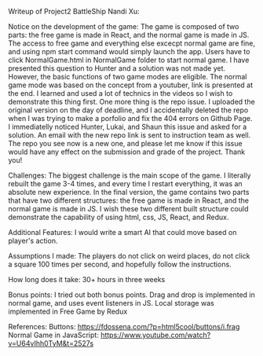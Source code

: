 Writeup of Project2 BattleShip Nandi Xu:

Notice on the development of the game:
     The game is composed of two parts: the free game is made in React, and the normal game is made in JS. The access to free game and everything else excecpt 
normal game are fine, and using npm start command would simply launch the app. Users have to click NormalGame.html in NormalGame folder to start normal
game. I have presented this question to Hunter and a solution was not made yet. However, the basic functions of two game modes are eligible.
     The normal game mode was based on the concept from a youtuber, link is presented at the end. I learned and used a lot of technics in the videos so I wish to 
demonstrate this thing first.
     One more thing is the repo issue. I uploaded the original version on the day of deadline, and I accidentally deleted the repo when I was trying to make a porfolio
and fix the 404 errors on Github Page. I immediatelly noticed Hunter, Lukai, and Shaun this issue and asked for a solution. An email with the new repo link is sent to
instruction team as well. The repo you see now is a new one, and please let me know if this issue would have any effect on the submission and grade of the project. 
Thank you!

Challenges:
     The biggest challenge is the main scope of the game. I literally rebuilt the game 3-4 times, and every time I restart everything, it was an absolute new experience. 
In the final version, the game contains two parts that have two different structures: the free game is made in React, and the normal game is made in JS. I wish these
two different built structure could demonstrate the capability of using html, css, JS, React, and Redux.

Additional Features:
    I would write a smart AI that could move based on player's action.

Assumptions I made:
    The players do not click on weird places, do not click a square 100 times per second, and hopefully follow the instructions.

How long does it take:
    30+ hours in three weeks

Bonus points:
    I tried out both bonus points. Drag and drop is implemented in normal game, and uses event listeners in JS. Local storage was implemented in Free Game by Redux


References:
Buttons: https://fdossena.com/?p=html5cool/buttons/i.frag
Normal Game in JavaScript: https://www.youtube.com/watch?v=U64vIhh0TyM&t=2527s